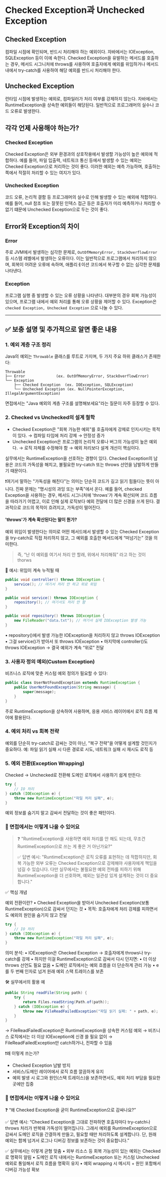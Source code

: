 # Checked Exception과 Unchecked Exception
## Checked Exception
컴파일 시점에 확인되며, 반드시 처리해야 하는 예외이다. 자바에서는 IOException, SQLException 등이 이에 속한다. 
Checked Exception을 유발하는 메서드를 호출하는 경우, 메서드 시그니처에 throws를 사용하여 호출자에게 예외를 위임하거나 
메서드 내에서 try-catch를 사용하여 해당 예외를 반드시 처리해야 한다.

## Unchecked Exception
런타임 시점에 발생하는 예외로, 컴파일러가 처리 여부를 강제하지 않는다. 자바에서는 RuntimeException을 상속한 예외들이 해당된다.
일반적으로 프로그래머의 실수나 코드 오류로 발생한다.

## 각각 언제 사용해야 하는가?
### Checked Exception
Checked Exception은 외부 환경과의 상호작용에서 발생할 가능성이 높은 예외에 적합하다.
예를 들어, 파일 입출력, 네트워크 통신 등에서 발생할 수 있는 예외는 Checked Exception으로 처리하는 것이 좋다.
이러한 예외는 예측 가능하며, 호출하는 쪽에서 적절히 처리할 수 있는 여지가 있다.
### Unchecked Exception
코드 오류, 논리적 결함 등 프로그래머의 실수로 인해 발생할 수 있는 예외에 적합하다.
예를 들어, null 참조 또는 잘못된 인덱스 접근 등은 호출자가 미리 예측하거나 처리할 수 없기 떄문에 Unchecked Exception으로 두는 것이 좋다.

## Error와 Exception의 차이
### Error
주로 JVM에서 발생하는 심각한 문제로, ```OutOfMemoryError, StackOverflowError``` 등 시스템 레벨에서 발생하는 오류이다.
이는 일반적으로 프로그램에서 처리하지 않으며, 회복이 어려운 오류에 속하며, 애플리ㅔ이션 코드에서 복구할 수 없는 심각한 문제를 나타낸다.
### Exception
프로그램 실행 중 발생할 수 있는 오류 상황을 나타낸다. 대부분의 경우 회복 가능성이 있으며, 프로그램 내에서 예외 처리를 통해 오류 상황을 제어할 수 있다.
Exception은 ``` checked Exception, Unchecked Exception ``` 으로 나눌 수 있다.

---

## ✅ 보충 설명 및 추가적으로 알면 좋은 내용

### 1. 예외 계층 구조 정리
Java의 예외는 `Throwable` 클래스를 루트로 가지며, 두 가지 주요 하위 클래스가 존재한다:
```
Throwable
├── Error              (ex. OutOfMemoryError, StackOverflowError)
└── Exception
    ├── Checked Exception  (ex. IOException, SQLException)
    └── Unchecked Exception (ex. NullPointerException, IllegalArgumentException)
```
면접에서는 "Java 예외의 계층 구조를 설명해보세요"라는 질문이 자주 등장할 수 있다.

### 2. Checked vs Unchecked의 설계 철학
- Checked Exception은 "회복 가능한 예외"를 호출자에게 강제로 인지시키는 목적이 있다.
  → 컴파일 타임에 처리 강제 → 안정성 증가
- Unchecked Exception은 프로그램의 논리적 오류나 버그의 가능성이 높은 예외다.
  → 로직 자체를 수정해야 함 → 예외 처리보다 설계 개선이 핵심이다.

실무에서는 RuntimeException을 선호하는 경향이 있다. 
Checked Exception의 남용은 코드의 가독성을 해치고, 불필요한 try-catch 또는 throws 선언을 남발하게 만들기 때문이다.

❗️여기서 말하는 "가독성을 해친다"는 의미는 단순히 코드가 길고 읽기 힘들다는 뜻이 아니다.
진짜 문제는 "명시성의 과잉 또는 부족"에서 온다.
예를 들어, checked Exception을 사용하는 경우, 메서드 시그니처에 'throws'가 계속 확산되며 코드 흐름을 따라가기 어렵고,
이로 인해 실제 로직보다 예외 전달에 더 많은 신경을 쓰게 된다. 결과적으로 코드의 목적이 흐려지고, 가독성이 떨어진다.

#### 'throws'가 계속 확산된다는 말이 뭔가?
예외 위임이 발생한다는 의미로 어떤 메서드에서 발생할 수 있는 Checked Exception을 try-catch로 직접 처리하지 않고,
그 예외를 호출한 메서드에게 “떠넘기는” 것을 의미한다.

> 즉, “난 이 예외를 여기서 처리 안 할래, 위에서 처리해줘”
라고 하는 것이 thorws

🔸 예시: 위임이 계속 누적될 때
```java
public void controller() throws IOException {
    service(); // 여기서 처리 안 하고 위로 위임
}

public void service() throws IOException {
    repository(); // 여기서도 처리 안 함
}

public void repository() throws IOException {
    new FileReader("data.txt"); // 여기서 실제 IOException 발생 가능
}
```
•	repository()에서 발생 가능한 IOException을 처리하지 않고 throws IOException
•	그걸 service()가 받아서 또 throws IOException
•	마지막에 controller()도 throws IOException → 결국 예외가 계속 “위로” 전달

### 3. 사용자 정의 예외(Custom Exception)
비즈니스 로직에 맞춘 커스텀 예외 정의가 필요할 수 있다:
```java
public class UserNotFoundException extends RuntimeException {
    public UserNotFoundException(String message) {
        super(message);
    }
}
```
주로 RuntimeException을 상속하여 사용하며, 응용 서비스 레이어에서 로직 흐름 제어에 활용된다.

### 4. 예외 처리 vs 회복 전략
예외를 단순히 try-catch로 감싸는 것이 아닌, "복구 전략"을 어떻게 설계할 것인지가 중요하다.
예: 파일 읽기 실패 시 다른 경로로 시도, 네트워크 실패 시 재시도 로직 등

### 5. 예외 전환(Exception Wrapping)
Checked → Unchecked로 전환해 도메인 로직에서 사용하기 쉽게 만든다:
```java
try {
    // IO 처리
} catch (IOException e) {
    throw new RuntimeException("파일 처리 실패", e);
}
```
예외 정보를 숨기지 말고 감싸서 전달하는 것이 좋은 패턴이다.

### 💬 면접에서는 이렇게 나올 수 있어요
> ❓ "RuntimeException을 사용하면 예외 처리를 안 해도 되는데, 무조건 RuntimeException으로 쓰는 게 좋은 거 아닌가요?"
>
> ✅ 답변 예시:
> "RuntimeException은 로직 오류를 표현하는 데 적합하지만, 회복 가능한 외부 오류는 Checked Exception으로 강제해야 사용자에게 책임을 넘길 수 있습니다. 다만 실무에서는 불필요한 예외 전파를 피하기 위해 RuntimeException을 더 선호하며, 예외는 일관성 있게 설계하는 것이 더 중요합니다."

✅ 핵심 개념

예외 전환이란?
	•	Checked Exception을 받아서 Unchecked Exception(보통 RuntimeException)으로 감싸서 던지는 것
	•	목적: 호출자에게 처리 강제를 피하면서도 예외의 원인을 숨기지 않고 전달

```java
try {
    // IO 처리
} catch (IOException e) {
    throw new RuntimeException("파일 처리 실패", e);
}
```
의미 분석:
	•	IOException은 Checked Exception → 호출자에게 throws나 try-catch를 강제
	•	하지만 이걸 RuntimeException으로 감싸서 다시 던지면:
	•	더 이상 throws 선언도 필요 없음
	•	도메인 로직에서는 예외 흐름을 더 단순하게 관리 가능
	•	e를 두 번째 인자로 넘겨 원래 예외 스택 트레이스를 보존

🛠 실무에서의 활용 예
```java
public String readFile(String path) {
    try {
        return Files.readString(Path.of(path));
    } catch (IOException e) {
        throw new FileReadFailedException("파일 읽기 실패: " + path, e);
    }
}
```
→ FileReadFailedException은 RuntimeException을 상속한 커스텀 예외
→ 비즈니스 로직에서는 더 이상 IOException에 신경 쓸 필요 없이
→ FileReadFailedException만 catch하거나, 전파할 수 있음

❗️왜 이렇게 쓰는가?
- Checked Exception 남발 방지
- 서비스/도메인 레이어에서 로직 흐름 깔끔하게 유지
- 예외 발생 시 로그와 원인(스택 트레이스)을 보존하면서도, 예외 처리 부담을 필요한 곳에만 집중

### 💬 면접에서는 이렇게 나올 수 있어요
❓ “왜 Checked Exception을 굳이 RuntimeException으로 감싸나요?”

✅ 답변 예시:
“Checked Exception을 그대로 전파하면 호출자마다 try-catch나 throws 처리가 반복돼 가독성이 떨어집니다. 
그래서 예외를 RuntimeException으로 감싸서 도메인 로직을 간결하게 만들고, 필요할 때만 처리하도록 설계합니다. 
단, 원래 예외는 함께 넘겨서 로그나 디버깅 정보를 보존하는 것이 중요합니다.”

✅ 실무에서는 이렇게 균형 맞춤
	•	외부 리소스 등 회복 가능성이 있는 예외는 Checked로 명확히 알림
	•	도메인 로직 내에서는 RuntimeException 또는 커스텀 Unchecked 예외로 통일해서 로직 흐름을 명확히 유지
	•	예외 wrapping 시 메시지 + 원인 포함해서 디버깅 가능성 확보